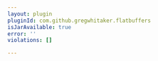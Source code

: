 ```yaml
---
layout: plugin
pluginId: com.github.gregwhitaker.flatbuffers
isJarAvailable: true
error: ''
violations: []

---
```

